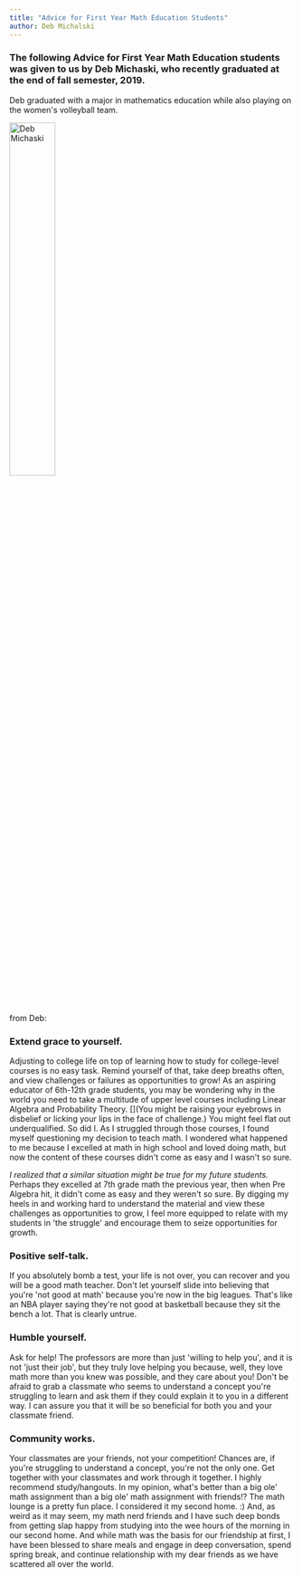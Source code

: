 ```yaml
---
title: "Advice for First Year Math Education Students"
author: Deb Michalski
---
```


### The following Advice for First Year Math Education students was given to us by Deb Michaski, who recently graduated at the end of fall semester, 2019.

Deb graduated with a major in mathematics education while also playing on the women's volleyball team.

<img src="../../../../images/2020-Feb/Deb_Michalski.jfif" alt="Deb Michaski" style="width: 40%;"/>

from Deb:
 
### Extend grace to yourself.
Adjusting to college life on top of learning how to study for college-level courses is no easy task. Remind yourself of that, take deep breaths often, and view challenges or failures as opportunities to grow! As an aspiring educator of 6th-12th grade students, you may be wondering why in the world you need to take a multitude of upper level courses including Linear Algebra and Probability Theory.
[](You might be raising your eyebrows in disbelief or licking your lips in the face of challenge.)
You might feel flat out underqualified. So did I. As I struggled through those courses, I found myself questioning my decision to teach math. I wondered what happened to me because I excelled at math in high school and loved doing math, but now the content of these courses didn't come as easy and I wasn't so sure.

*I realized that a similar situation might be true for my future students.* Perhaps they excelled at 7th grade math the previous year, then when Pre Algebra hit, it didn't come as easy and they weren't so sure. By digging my heels in and working hard to understand the material and view these challenges as opportunities to grow, I feel more equipped to relate with my students in 'the struggle' and encourage them to seize opportunities for growth. 

### Positive self-talk.
If you absolutely bomb a test, your life is not over, you can recover and you will be a good math teacher. Don't let yourself slide into believing that you're 'not good at math' because you're now in the big leagues. That's like an NBA player saying they're not good at basketball because they sit the bench a lot. That is clearly untrue.
 
### Humble yourself.
Ask for help! The professors are more than just 'willing to help you', and it is not 'just their job', but they truly love helping you because, well, they love math more than you knew was possible, and they care about you! Don't be afraid to grab a classmate who seems to understand a concept you're struggling to learn and ask them if they could explain it to you in a different way. I can assure you that it  will be so beneficial for both you and your classmate friend.

### Community works.
Your classmates are your friends, not your competition! Chances are, if you're struggling to understand a concept, you're not the only one. Get together with your classmates and work through it together. I highly recommend study/hangouts. In my opinion, what's better than a big ole' math assignment than a big ole' math assignment with friends!? The math lounge is a pretty fun place. I considered it my second home. :) And, as weird as it may seem, my math nerd friends and I have such deep bonds from getting slap happy from studying into the wee hours of the morning in our second home. And while math was the basis for our friendship at first, I have been blessed to share meals and engage in deep conversation, spend spring break, and continue relationship with my dear friends as we have scattered all over the world.
